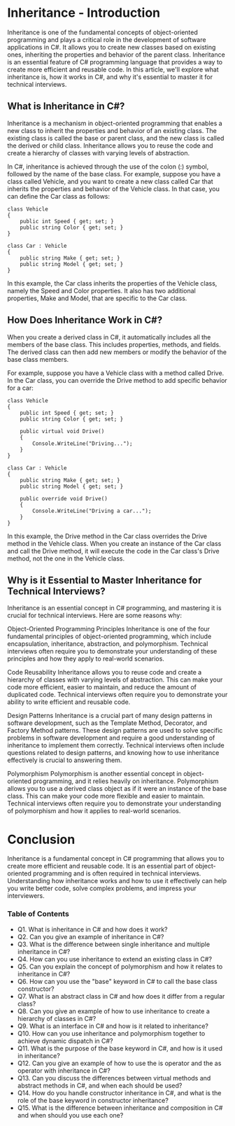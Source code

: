 # Inheritance - Introduction

Inheritance is one of the fundamental concepts of object-oriented programming and plays a critical role in the development of software applications in C#. It allows you to create new classes based on existing ones, inheriting the properties and behavior of the parent class. Inheritance is an essential feature of C# programming language that provides a way to create more efficient and reusable code. In this article, we'll explore what inheritance is, how it works in C#, and why it's essential to master it for technical interviews.

## What is Inheritance in C#?

Inheritance is a mechanism in object-oriented programming that enables a new class to inherit the properties and behavior of an existing class. The existing class is called the base or parent class, and the new class is called the derived or child class. Inheritance allows you to reuse the code and create a hierarchy of classes with varying levels of abstraction.

In C#, inheritance is achieved through the use of the colon (:) symbol, followed by the name of the base class. For example, suppose you have a class called Vehicle, and you want to create a new class called Car that inherits the properties and behavior of the Vehicle class. In that case, you can define the Car class as follows:

```
class Vehicle
{
    public int Speed { get; set; }
    public string Color { get; set; }
}

class Car : Vehicle
{
    public string Make { get; set; }
    public string Model { get; set; }
}
```

In this example, the Car class inherits the properties of the Vehicle class, namely the Speed and Color properties. It also has two additional properties, Make and Model, that are specific to the Car class.

## How Does Inheritance Work in C#?

When you create a derived class in C#, it automatically includes all the members of the base class. This includes properties, methods, and fields. The derived class can then add new members or modify the behavior of the base class members.

For example, suppose you have a Vehicle class with a method called Drive. In the Car class, you can override the Drive method to add specific behavior for a car:

```
class Vehicle
{
    public int Speed { get; set; }
    public string Color { get; set; }

    public virtual void Drive()
    {
        Console.WriteLine("Driving...");
    }
}

class Car : Vehicle
{
    public string Make { get; set; }
    public string Model { get; set; }

    public override void Drive()
    {
        Console.WriteLine("Driving a car...");
    }
}

```
In this example, the Drive method in the Car class overrides the Drive method in the Vehicle class. When you create an instance of the Car class and call the Drive method, it will execute the code in the Car class's Drive method, not the one in the Vehicle class.

## Why is it Essential to Master Inheritance for Technical Interviews?

Inheritance is an essential concept in C# programming, and mastering it is crucial for technical interviews. Here are some reasons why:

Object-Oriented Programming Principles
Inheritance is one of the four fundamental principles of object-oriented programming, which include encapsulation, inheritance, abstraction, and polymorphism. Technical interviews often require you to demonstrate your understanding of these principles and how they apply to real-world scenarios.

Code Reusability
Inheritance allows you to reuse code and create a hierarchy of classes with varying levels of abstraction. This can make your code more efficient, easier to maintain, and reduce the amount of duplicated code. Technical interviews often require you to demonstrate your ability to write efficient and reusable code.

Design Patterns
Inheritance is a crucial part of many design patterns in software development, such as the Template Method, Decorator, and Factory Method patterns. These design patterns are used to solve specific problems in software development and require a good understanding of inheritance to implement them correctly. Technical interviews often include questions related to design patterns, and knowing how to use inheritance effectively is crucial to answering them.

Polymorphism
Polymorphism is another essential concept in object-oriented programming, and it relies heavily on inheritance. Polymorphism allows you to use a derived class object as if it were an instance of the base class. This can make your code more flexible and easier to maintain. Technical interviews often require you to demonstrate your understanding of polymorphism and how it applies to real-world scenarios.

# Conclusion

Inheritance is a fundamental concept in C# programming that allows you to create more efficient and reusable code. It is an essential part of object-oriented programming and is often required in technical interviews. Understanding how inheritance works and how to use it effectively can help you write better code, solve complex problems, and impress your interviewers.

### Table of Contents
+ Q1. What is inheritance in C# and how does it work?
+ Q2. Can you give an example of inheritance in C#?
+ Q3. What is the difference between single inheritance and multiple inheritance in C#?
+ Q4. How can you use inheritance to extend an existing class in C#?
+ Q5. Can you explain the concept of polymorphism and how it relates to inheritance in C#?
+ Q6. How can you use the "base" keyword in C# to call the base class constructor?
+ Q7. What is an abstract class in C# and how does it differ from a regular class?
+ Q8. Can you give an example of how to use inheritance to create a hierarchy of classes in C#?
+ Q9. What is an interface in C# and how is it related to inheritance?
+ Q10. How can you use inheritance and polymorphism together to achieve dynamic dispatch in C#?
+ Q11. What is the purpose of the base keyword in C#, and how is it used in inheritance?
+ Q12. Can you give an example of how to use the is operator and the as operator with inheritance in C#?
+ Q13. Can you discuss the differences between virtual methods and abstract methods in C#, and when each should be used?
+ Q14. How do you handle constructor inheritance in C#, and what is the role of the base keyword in constructor inheritance?
+ Q15. What is the difference between inheritance and composition in C# and when should you use each one?